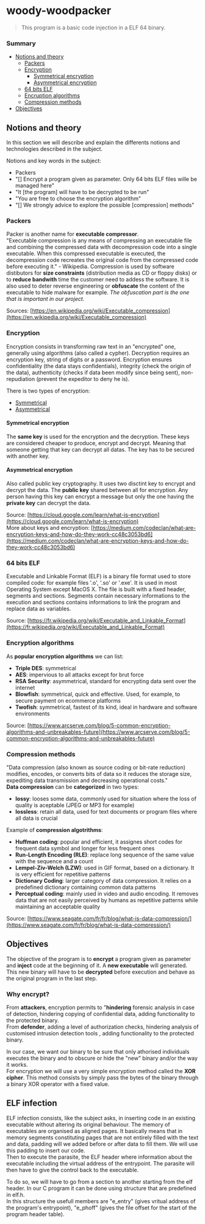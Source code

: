 # woody-woodpacker
> This program is a basic code injection in a ELF 64 binary.


### Summary
- [Notions and theory](#notions-and-theory)
	- [Packers](#)
	- [Encryption](#encryption)
		- [Symmetrical encryption](#symmetrical-encryption)
		- [Asymmetrical encryption](#asymmetrical-encryption)
	- [64 bits ELF](#64-bits-elf)
	- [Encruption algorithms](#encryption-algorithms)
	- [Compression methods](#compression-methods)
- [Objectives](#objectives)


## Notions and theory
In this section we will describe and explain the differents notions and technologies described in the subject.

Notions and key words in the subject:
- Packers
- "[] Encrypt a program given as parameter. Only 64 bits ELF files wille be managed here"
- "It [the program] will have to be decrypted to be run"
- "You are free to choose the encryption algorithm"
- "[] We strongly advice to explore the possible [compression] methods"

### Packers
Packer is another name for **executable compressor**.<br>
"Executable compression is any means of compressing an executable file and combining the compressed data with decompression code into a single executable. When this compressed executable is executed, the decompression code recreates the original code from the compressed code before executing it." - Wikipedia.
Compression is used by software distibutors for **size constraints** (distribution media as CD or floppy disks) or to **reduce bandwith** time the customer need to addess the software. It is also used to deter reverse engineering or **obfuscate** the content of the executable to hide malware for example. *The obfuscation part is the one that is important in our project.* 

Sources: [https://en.wikipedia.org/wiki/Executable_compression](https://en.wikipedia.org/wiki/Executable_compression)

### Encryption
Encryption consists in transforming raw text in an "encrypted" one, generally using algorithms (also called a cypher). Decryption requires an encryption key, string of digits or a password. Encryption ensures confidentiality (the data stays confidentials), integrity (check the origin of the data), authenticity (checks if data been modify since being sent), non-repudiation (prevent the expeditor to deny he is).

There is two types of encryption:<br>
- [Symmetrical](#symmetrical-encryption)
- [Asymmetrical](#asymmetrical-encryption)

#### Symmetrical encryption
The **same key** is used for the encryption and the decryption. These keys are considered cheaper to produce, encrypt and decrypt. Meaning that someone getting that key can decrypt all datas. The key has to be secured with another key. 

#### Asymmetrical encryption
Also called public key cryptography. It uses two disctint key to encrypt and decrypt the data. The **public key** shared between all for encryption. Any person having this key can encrypt a message but only the one having the **private key** can decrypt the data.


Source: [https://cloud.google.com/learn/what-is-encryption](https://cloud.google.com/learn/what-is-encryption)<br>
More about keys and encryption: [https://medium.com/codeclan/what-are-encryption-keys-and-how-do-they-work-cc48c3053bd6](https://medium.com/codeclan/what-are-encryption-keys-and-how-do-they-work-cc48c3053bd6)

### 64 bits ELF
Executable and Linkable Format (ELF) is a binary file format used to store compiled code: for example files '.o', '.so' or '.exe'. It is used in most Operating System except MacOS X. The file is built with a fixed header, segments and sections. Segments contain necessary informations to the execution and sections contains informations to link the program and replace data as variables.

Source: [https://fr.wikipedia.org/wiki/Executable_and_Linkable_Format](https://fr.wikipedia.org/wiki/Executable_and_Linkable_Format)

### Encryption algorithms
As **popular encryption algorithms** we can list:
- **Triple DES**: symmetrical
- **AES**: impervious to all attacks except for brut force
- **RSA Security**: asymmetrical, standard for encrypting data sent over the internet
- **Blowfish**: symmetrical, quick and effective. Used, for example, to secure payment on ecommerce platforms
- **Twofish**: symmetrical, fastest of its kind, ideal in hardware and software environments

Source: [https://www.arcserve.com/blog/5-common-encryption-algorithms-and-unbreakables-future](https://www.arcserve.com/blog/5-common-encryption-algorithms-and-unbreakables-future)

### Compression methods
"Data compression (also known as source coding or bit-rate reduction) modifies, encodes, or converts bits of data so it reduces the storage size, expediting data transmission and decreasing operational costs."<br>
**Data compression** can be **categorized** in two types:
- **lossy**: looses some data, commonly used for situation where the loss of quality is aceptable (JPEG or MP3 for example)
- **lossless**: retain all data, used for text documents or program files where all data is crucial

Example of **compression algotrithms**:
- **Huffman coding**: popular and efficient, it assignes short codes for frequent data symbol and longer for less frequent ones
- **Run-Length Encoding (RLE)**: replace long sequence of the same value with the sequence and a count
- **Lempel-Ziv-Welch (LZW)**: used in GIF format, based on a dictionary. It is very efficient for repetitive patterns
- **Dictionary Coding**: larger category of data compression. It relies on a predefined dictionary containing common data patterns
- **Perceptual coding**: mainly used in video and audio encoding. It removes data that are not easily perceived by humans as repetitive patterns while maintaining an acceptable quality

Source: [https://www.seagate.com/fr/fr/blog/what-is-data-compression/](https://www.seagate.com/fr/fr/blog/what-is-data-compression/)

## Objectives
The objective of the program is to **encrypt** a program given as parameter and **inject** code at the beginning of it. A **new executable** will generated. This new binary will have to be **decrypted** before execution and behave as the original program in the last step.

### Why encrypt?
From **attackers**, encryption permits to "**hindering** forensic analysis in case of detection, hindering copying of confidential data, adding functionality to the protected binary.<br>
From **defender**, adding a level of authorization checks, hindering analysis of customised intrusion detection tools , adding functionality to the protected binary.

In our case, we want our binary to be sure that only athorised individuals executes the binary and to obscure or hide the "new" binary and/or the way it works.<br>
For encryption we will use a very simple encryption method called the **XOR cipher**. This method consists by simply pass the bytes of the binary through a binary XOR operator with a fixed value.

## ELF infection
ELF infection consists, like the subject asks, in inserting code in an existing executable without altering its original behaviour. The memory of executables are organised as aligned pages. It basically means that in memory segments constituting pages that are not entirely filled with the text and data, padding will we added before or after data to fill them. We will use this padding to insert our code.<br>
Then to execute the parasite, the ELF header where information about the executable including the virtual address of the entrypoint. The parasite will then have to give the control back to the executable.

To do so, we will have to go from a section to another starting from the elf header. In our C program it can be done using structure that are predefined in elf.h.<br>
In this structure the usefull members are "e_entry" (gives vritual address of the program's entrypoint), "e_phoff" (gives the file offset for the start of the program header table).<br>
